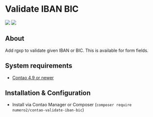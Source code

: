 Validate IBAN BIC
=======================

[![](https://img.shields.io/packagist/v/numero2/contao-validate-iban-bic.svg?style=flat-square)](https://packagist.org/packages/numero2/contao-validate-iban-bic) [![](https://img.shields.io/badge/License-LGPL%20v3-blue.svg?style=flat-square)](http://www.gnu.org/licenses/lgpl-3.0)

About
--
Add rgxp to validate given IBAN or BIC. This is available for form fields.

System requirements
--

* [Contao 4.9 or newer](https://github.com/contao/contao)


Installation & Configuration
--

* Install via Contao Manager or Composer (`composer require numero2/contao-validate-iban-bic`)
